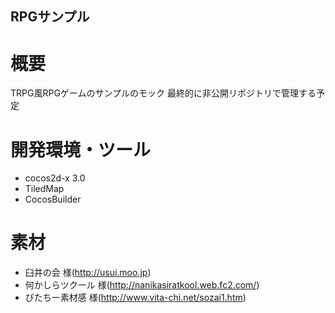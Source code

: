 ## RPGサンプル
# 概要
TRPG風RPGゲームのサンプルのモック
最終的に非公開リポジトリで管理する予定

# 開発環境・ツール
* cocos2d-x 3.0
* TiledMap
* CocosBuilder

# 素材
* 臼井の会 様(http://usui.moo.jp)
* 何かしらツクール 様(http://nanikasiratkool.web.fc2.com/)
* びたちー素材感 様(http://www.vita-chi.net/sozai1.htm)
